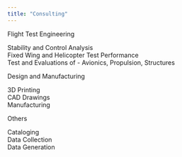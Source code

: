 ```yaml
---
title: "Consulting"
---
```

Flight Test Engineering

Stability and Control Analysis\
Fixed Wing and Helicopter Test Performance\
Test and Evaluations of - Avionics, Propulsion, Structures

Design and Manufacturing

3D Printing\
CAD Drawings\
Manufacturing

Others

Cataloging\
Data Collection\
Data Generation